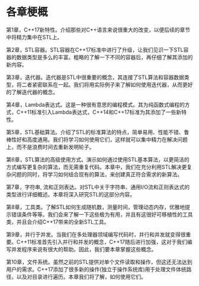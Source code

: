 # 各章梗概 

第1章，C++17新特性。介绍那些对C++语言来说很重大的改变，以便后续的章节中将精力集中在STL上。

第2章，STL容器。STL容器在C++17标准中进行了升级，让我们见识一下STL容器的数据类型是多么的丰富。粗略的了解一下不同的容器后，再仔细了解其添加的新内容。

第3章，迭代器。迭代器是STL中很重要的概念，其连接了STL算法和容器数据类型，将二者紧密联系在一起。我们将用实际例子来了解如何使用迭代器，从而更好的了解迭代器的概念。

第4章，Lambda表达式。这是一种很有意思的编程模式。其为纯函数式编程的方式，C++11标准引入Lambda表达式，C++14和C++17标准为其添加了一些新特性。

第5章，STL基础算法。介绍了STL的标准算法的特点，简单易用、性能不错、鲁棒性好和高度通用。我们将学习如何使用它们，这样就可以集中精力在解决问题上，而不是浪费时间去重新发明轮子。

第6章，STL算法的高级使用方式。演示如何通过使用STL基本算法，以更简洁的方式编写更复杂的算法，而无需重复代码。本章中，我们在充分利用STL解决更复杂问题的同时，将学习如何结合现有的算法，来创建真正符合需求的新算法。

第7章，字符串, 流和正则表达。对STL中关于字符串、通用I/O流和正则表达式的类型进行详细概述。本章将深入研究STL的这部分内容。

第8章，工具类。了解STL如何生成随机数，测量时间，管理动态内存，优雅地提示错误条件等等。我们会来了解一下这些极为有用，并且有这很好可移植性的工具类，并且会介绍C++17带来的全新STL工具。

第9章，并行于并发。当我们在多处理器领域编写代码时，并行和并发就变得很重要。C++11标准首先引入并行和并发的概念，C++17随后进行加强，这对于我们编写并发程序来说有很大的帮助。因此，我们要本章掌握这些概念。

第10章，文件系统。虽然之前的STL提供对单个文件读取和操作，但这还无法达到用户的需求。C++17添加了很多新的操作(独立于操作系统库)用于处理文件体统路径，以及对目录进行遍历。本章我们将了解，如何使用它们。